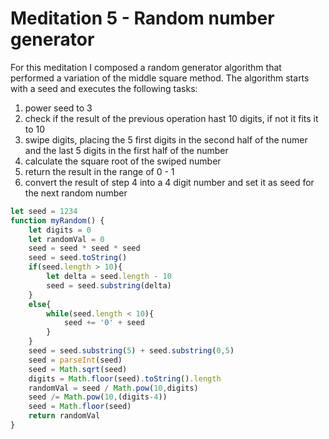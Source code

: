 # Meditation 5 - Random number generator
For this meditation I composed a random generator algorithm that performed a variation of the middle square method. The algorithm starts with a seed and executes the following tasks:
1. power seed to 3
2. check if the result of the previous operation hast 10 digits, if not it fits it to 10
3. swipe digits, placing the 5 first digits in the second half of the numer and the last 5 digits in the first half of the number
4. calculate the square root of the swiped number
5. return the result in the range of 0 - 1
6. convert the result of step 4 into a 4 digit number and set it as seed for the next random number

```javascript
let seed = 1234
function myRandom() {
    let digits = 0
    let randomVal = 0
    seed = seed * seed * seed
    seed = seed.toString()
    if(seed.length > 10){
        let delta = seed.length - 10
        seed = seed.substring(delta)
    }
    else{
        while(seed.length < 10){
            seed += '0' + seed
        }
    }
    seed = seed.substring(5) + seed.substring(0,5)
    seed = parseInt(seed)
    seed = Math.sqrt(seed)
    digits = Math.floor(seed).toString().length
    randomVal = seed / Math.pow(10,digits)
    seed /= Math.pow(10,(digits-4))
    seed = Math.floor(seed)
    return randomVal
}
```
